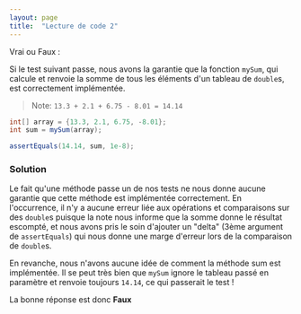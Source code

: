 ```yaml
---
layout: page
title:  "Lecture de code 2"
---
```

Vrai ou Faux :

Si le test suivant passe, nous avons la garantie que la fonction `mySum`, qui calcule et renvoie la somme de tous les éléments d'un tableau de `double`s, est correctement implémentée.
> Note: `13.3 + 2.1 + 6.75 - 8.01 = 14.14`

```java
int[] array = {13.3, 2.1, 6.75, -8.01};
int sum = mySum(array);

assertEquals(14.14, sum, 1e-8);
```

### Solution

Le fait qu'une méthode passe un de nos tests ne nous donne aucune garantie
que cette méthode est implémentée correctement. En l'occurrence, il n'y a aucune erreur liée
aux opérations et comparaisons sur des `double`s puisque la note nous informe que la
somme donne le résultat escompté, et nous avons pris le soin d'ajouter un "delta" (3ème argument
de `assertEquals`) qui nous donne une marge d'erreur lors de la comparaison de `double`s.

En revanche, nous n'avons aucune idée de comment la méthode sum est implémentée. Il se peut très bien
que `mySum` ignore le tableau passé en paramètre et renvoie toujours `14.14`, ce qui passerait le test !

La bonne réponse est donc **Faux**
